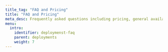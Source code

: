 ```yaml
---
title_tag: "FAQ and Pricing"
title: "FAQ and Pricing"
meta_desc: Frequently asked questions including pricing, general availability, and roadmap.
menu:
  intro:
    identifier: deploymenst-faq
    parent: deployments
    weight: 7
---
```

